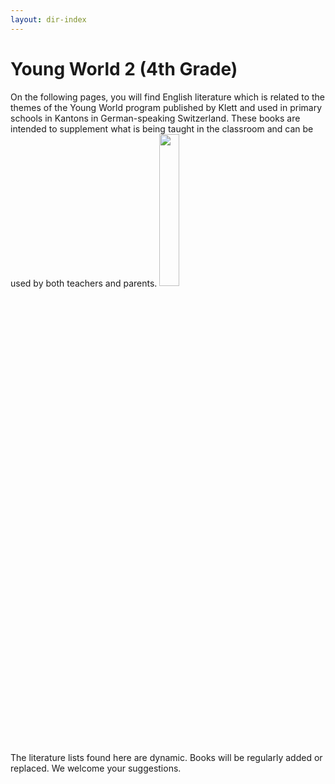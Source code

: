 ```yaml
---
layout: dir-index
---
```


# Young World 2 (4th Grade)

On the following pages, you will find English literature which is related to the themes of the Young World program published by Klett and used in primary schools in Kantons in German-speaking Switzerland. These books are intended to supplement what is being taught in the classroom and can be used by both teachers and parents.
<img src="https://i.imgur.com/2brHB8c.png" width="25%" />

The literature lists found here are dynamic. Books will be regularly added or replaced. We welcome your suggestions.
<!--stackedit_data:
eyJoaXN0b3J5IjpbLTM5NTIzNTA3Nl19
-->